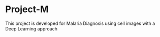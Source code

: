 # Project-M
This project is developed for Malaria Diagnosis using cell images with a Deep Learning approach 
